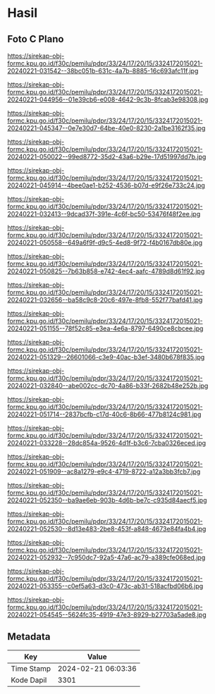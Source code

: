 # Hasil

## Foto C Plano

https://sirekap-obj-formc.kpu.go.id/f30c/pemilu/pdpr/33/24/17/20/15/3324172015021-20240221-031542--38bc051b-631c-4a7b-8885-16c693afc11f.jpg

https://sirekap-obj-formc.kpu.go.id/f30c/pemilu/pdpr/33/24/17/20/15/3324172015021-20240221-044956--01e39cb6-e008-4642-9c3b-8fcab3e98308.jpg

https://sirekap-obj-formc.kpu.go.id/f30c/pemilu/pdpr/33/24/17/20/15/3324172015021-20240221-045347--0e7e30d7-64be-40e0-8230-2a1be3162f35.jpg

https://sirekap-obj-formc.kpu.go.id/f30c/pemilu/pdpr/33/24/17/20/15/3324172015021-20240221-050022--99ed8772-35d2-43a6-b29e-17d51997dd7b.jpg

https://sirekap-obj-formc.kpu.go.id/f30c/pemilu/pdpr/33/24/17/20/15/3324172015021-20240221-045914--4bee0ae1-b252-4536-b07d-e9f26e733c24.jpg

https://sirekap-obj-formc.kpu.go.id/f30c/pemilu/pdpr/33/24/17/20/15/3324172015021-20240221-032413--9dcad37f-391e-4c6f-bc50-53476f48f2ee.jpg

https://sirekap-obj-formc.kpu.go.id/f30c/pemilu/pdpr/33/24/17/20/15/3324172015021-20240221-050558--649a6f9f-d9c5-4ed8-9f72-f4b0167db80e.jpg

https://sirekap-obj-formc.kpu.go.id/f30c/pemilu/pdpr/33/24/17/20/15/3324172015021-20240221-050825--7b63b858-e742-4ec4-aafc-4789d8d61f92.jpg

https://sirekap-obj-formc.kpu.go.id/f30c/pemilu/pdpr/33/24/17/20/15/3324172015021-20240221-032656--ba58c9c8-20c6-497e-8fb8-552f77bafd41.jpg

https://sirekap-obj-formc.kpu.go.id/f30c/pemilu/pdpr/33/24/17/20/15/3324172015021-20240221-051155--78f52c85-e3ea-4e6a-8797-6490ce8cbcee.jpg

https://sirekap-obj-formc.kpu.go.id/f30c/pemilu/pdpr/33/24/17/20/15/3324172015021-20240221-051329--26601066-c3e9-40ac-b3ef-3480b678f835.jpg

https://sirekap-obj-formc.kpu.go.id/f30c/pemilu/pdpr/33/24/17/20/15/3324172015021-20240221-032840--abe002cc-dc70-4a86-b33f-2682b48e252b.jpg

https://sirekap-obj-formc.kpu.go.id/f30c/pemilu/pdpr/33/24/17/20/15/3324172015021-20240221-051714--2837bcfb-c17d-40c6-8b66-477b8124c981.jpg

https://sirekap-obj-formc.kpu.go.id/f30c/pemilu/pdpr/33/24/17/20/15/3324172015021-20240221-033228--28dc854a-9526-4d1f-b3c6-7cba0326eced.jpg

https://sirekap-obj-formc.kpu.go.id/f30c/pemilu/pdpr/33/24/17/20/15/3324172015021-20240221-051909--ac8a1279-e9c4-4719-8722-a12a3bb3fcb7.jpg

https://sirekap-obj-formc.kpu.go.id/f30c/pemilu/pdpr/33/24/17/20/15/3324172015021-20240221-052350--ba9ae6eb-903b-4d6b-be7c-c935d84aecf5.jpg

https://sirekap-obj-formc.kpu.go.id/f30c/pemilu/pdpr/33/24/17/20/15/3324172015021-20240221-052530--8d13e483-2be8-453f-a848-4673e84fa4b4.jpg

https://sirekap-obj-formc.kpu.go.id/f30c/pemilu/pdpr/33/24/17/20/15/3324172015021-20240221-052932--7c950dc7-92a5-47a6-ac79-a389cfe068ed.jpg

https://sirekap-obj-formc.kpu.go.id/f30c/pemilu/pdpr/33/24/17/20/15/3324172015021-20240221-053355--c0ef5a63-d3c0-473c-ab31-518acfbd06b6.jpg

https://sirekap-obj-formc.kpu.go.id/f30c/pemilu/pdpr/33/24/17/20/15/3324172015021-20240221-054545--5624fc35-4919-47e3-8929-b27703a5ade8.jpg


## Metadata

| Key        | Value               |
| ---------- | ------------------- |
| Time Stamp | 2024-02-21 06:03:36 |
| Kode Dapil | 3301                |



